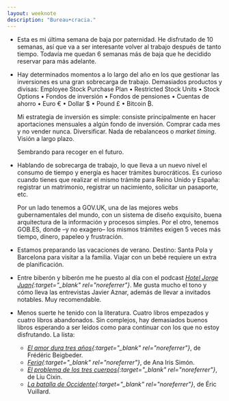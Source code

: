 ```yaml
---
layout: weeknote
description: "Bureau•cracia."
---
```


- Esta es mi última semana de baja por paternidad. He disfrutado de 10 semanas,
  así que va a ser interesante volver al trabajo después de tanto tiempo.
  Todavía me quedan 6 semanas más de baja que he decidido reservar para más
  adelante.

- Hay determinados momentos a lo largo del año en los que gestionar las inversiones
  es una gran sobrecarga de trabajo. Demasiados productos y divisas: Employee
  Stock Purchase Plan • Restricted Stock Units • Stock Options • Fondos de
  inversión • Fondos de pensiones • Cuentas de ahorro • Euro € • Dollar $ •
  Pound £ • Bitcoin ₿.

  Mi estrategia de inversión es simple: consiste principalmente en hacer aportaciones
  mensuales a algún fondo de inversión. Comprar cada mes y no vender nunca.
  Diversificar. Nada de rebalanceos o *market timing*. Visión a largo plazo.

  Sembrando para recoger en el futuro.

- Hablando de sobrecarga de trabajo, lo que lleva a un nuevo nivel el consumo
  de tiempo y energía es hacer trámites burocráticos. Es curioso cuando tienes que
  realizar el mismo trámite para Reino Unido y España: registrar un matrimonio,
  registrar un nacimiento, solicitar un pasaporte, etc.

  Por un lado tenemos a GOV.UK, una de las mejores webs gubernamentales del
  mundo, con un sistema de diseño exquisito, buena arquitectura de la
  información y procesos simples. Por el otro, tenemos GOB.ES, donde –y no exagero– los mismos trámites
  exigen 5 veces más tiempo, dinero, papeleo y frustración.

- Estamos preparando las vacaciones de verano. Destino: Santa Pola y Barcelona
  para visitar a la familia. Viajar con un bebé requiere un extra de
  planificación.

- Entre biberón y biberón me he puesto al día con el podcast *[Hotel Jorge
  Juan][1]{:target="_blank" rel="noreferrer"}*. Me gusta mucho el tono y cómo
  lleva las entrevistas Javier Aznar, además de llevar a invitados
  notables. Muy recomendable.

- Menos suerte he tenido con la literatura. Cuatro libros empezados y cuatro
  libros abandonados. Sin complejos, hay demasiados buenos libros esperando a
  ser leídos como para continuar con los que no estoy disfrutando. La lista:
  - *[El amor dura tres años][2]{:target="_blank" rel="noreferrer"}*, de Frédéric Beigbeder.
  - *[Feria][3]{:target="_blank" rel="noreferrer"}*, de Ana Iris Simón.
  - *[El problema de los tres cuerpos][4]{:target="_blank" rel="noreferrer"}*, de Liu Cixin.
  - *[La batalla de Occidente][5]{:target="_blank" rel="noreferrer"}*, de Éric Vuillard.


[1]: https://www.revistavanityfair.es/micros/hotel-jorge-juan/
[2]: https://www.goodreads.com/book/show/227066.El_amor_dura_tres_a_os
[3]: https://www.goodreads.com/book/show/55811396-feria
[4]: https://www.goodreads.com/book/show/34402992-el-problema-de-los-tres-cuerpos
[5]: https://www.goodreads.com/book/show/50799672-la-batalla-de-occidente
